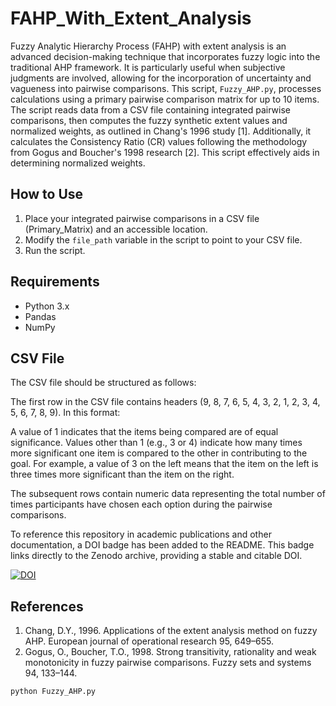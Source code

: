 # FAHP_With_Extent_Analysis
Fuzzy Analytic Hierarchy Process (FAHP) with extent analysis is an advanced decision-making technique that incorporates fuzzy logic into the traditional AHP framework. It is particularly useful when subjective judgments are involved, allowing for the incorporation of uncertainty and vagueness into pairwise comparisons. This script, `Fuzzy_AHP.py`, processes calculations using a primary pairwise comparison matrix for up to 10 items. The script reads data from a CSV file containing integrated pairwise comparisons, then computes the fuzzy synthetic extent values and normalized weights, as outlined in Chang's 1996 study [1]. Additionally, it calculates the Consistency Ratio (CR) values following the methodology from Gogus and Boucher's 1998 research [2]. This script effectively aids in determining normalized weights.


## How to Use
1. Place your integrated pairwise comparisons in a CSV file (Primary_Matrix) and an accessible location.
2. Modify the `file_path` variable in the script to point to your CSV file.
3. Run the script.
## Requirements
- Python 3.x
- Pandas
- NumPy
## CSV File
The CSV file should be structured as follows: 

The first row in the CSV file contains headers (9, 8, 7, 6, 5, 4, 3, 2, 1, 2, 3, 4, 5, 6, 7, 8, 9). In this format:

A value of 1 indicates that the items being compared are of equal significance.
Values other than 1 (e.g., 3 or 4) indicate how many times more significant one item is compared to the other in contributing to the goal.
For example, a value of 3 on the left means that the item on the left is three times more significant than the item on the right.

The subsequent rows contain numeric data representing the total number of times participants have chosen each option during the pairwise comparisons.

To reference this repository in academic publications and other documentation, a DOI badge has been added to the README. This badge links directly to the Zenodo archive, providing a stable and citable DOI.

[![DOI](https://zenodo.org/badge/854655029.svg)](https://zenodo.org/doi/10.5281/zenodo.13824776)



## References
1. Chang, D.Y., 1996. Applications of the extent analysis method on fuzzy AHP. European journal of operational research 95, 649–655.
2. Gogus, O., Boucher, T.O., 1998. Strong transitivity, rationality and weak monotonicity in fuzzy pairwise comparisons. Fuzzy sets and systems 94, 133–144.

```bash
python Fuzzy_AHP.py
